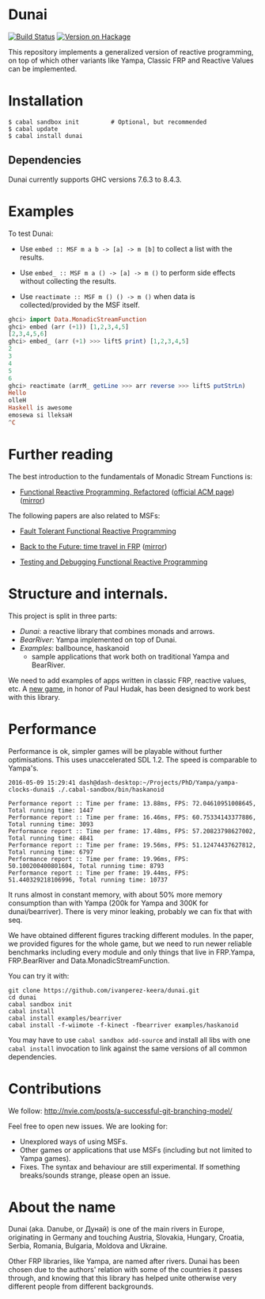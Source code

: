 # Dunai

[![Build Status](https://travis-ci.org/ivanperez-keera/dunai.svg?branch=develop)](https://travis-ci.org/ivanperez-keera/dunai)
[![Version on Hackage](https://img.shields.io/hackage/v/dunai.svg)](https://hackage.haskell.org/package/dunai)

This repository implements a generalized version of reactive programming, on
top of which other variants like Yampa, Classic FRP and Reactive Values can
be implemented.

# Installation

```
$ cabal sandbox init         # Optional, but recommended
$ cabal update
$ cabal install dunai
```

## Dependencies

Dunai currently supports GHC versions 7.6.3 to 8.4.3.

# Examples

To test Dunai:

- Use `embed :: MSF m a b -> [a] -> m [b]` to collect
  a list with the results.

- Use `embed_ :: MSF m a () -> [a] -> m ()` to perform side effects without
  collecting the results.

- Use `reactimate :: MSF m () () -> m ()` when data is collected/provided by the
  MSF itself.

```haskell
ghci> import Data.MonadicStreamFunction
ghci> embed (arr (+1)) [1,2,3,4,5]
[2,3,4,5,6]
ghci> embed_ (arr (+1) >>> liftS print) [1,2,3,4,5]
2
3
4
5
6
ghci> reactimate (arrM_ getLine >>> arr reverse >>> liftS putStrLn)
Hello
olleH
Haskell is awesome
emosewa si lleksaH
^C
```

# Further reading

The best introduction to the fundamentals of Monadic Stream Functions is:

- [Functional Reactive Programming, Refactored](https://dl.acm.org/authorize?N34896) ([official ACM page](http://dl.acm.org/citation.cfm?id=2976010)) ([mirror](http://www.cs.nott.ac.uk/~psxip1/))

The following papers are also related to MSFs:

- [Fault Tolerant Functional Reactive Programming](https://dl.acm.org/citation.cfm?id=3236791)

- [Back to the Future: time travel in FRP](http://dl.acm.org/citation.cfm?id=3122957) ([mirror](http://www.cs.nott.ac.uk/~psxip1/))

- [Testing and Debugging Functional Reactive Programming](http://dl.acm.org/citation.cfm?id=3110246)

# Structure and internals.

This project is split in three parts:

- _Dunai_: a reactive library that combines monads and arrows.
- _BearRiver_: Yampa implemented on top of Dunai.
- _Examples_: ballbounce, haskanoid
  - sample applications that work both on traditional Yampa and BearRiver.

We need to add examples of apps written in classic FRP, reactive values, etc. A
[new game](https://github.com/keera-studios/pang-a-lambda), in honor of Paul
Hudak, has been designed to work best with this library.

# Performance

Performance is ok, simpler games will be playable without further
optimisations. This uses unaccelerated SDL 1.2. The speed is comparable to
Yampa's.

```
2016-05-09 15:29:41 dash@dash-desktop:~/Projects/PhD/Yampa/yampa-clocks-dunai$ ./.cabal-sandbox/bin/haskanoid

Performance report :: Time per frame: 13.88ms, FPS: 72.04610951008645, Total running time: 1447
Performance report :: Time per frame: 16.46ms, FPS: 60.75334143377886, Total running time: 3093
Performance report :: Time per frame: 17.48ms, FPS: 57.20823798627002, Total running time: 4841
Performance report :: Time per frame: 19.56ms, FPS: 51.12474437627812, Total running time: 6797
Performance report :: Time per frame: 19.96ms, FPS: 50.100200400801604, Total running time: 8793
Performance report :: Time per frame: 19.44ms, FPS: 51.440329218106996, Total running time: 10737
```

It runs almost in constant memory, with about 50% more memory consumption than
with Yampa (200k for Yampa and 300K for dunai/bearriver). There is very minor
leaking, probably we can fix that with seq.

We have obtained different figures tracking different modules. In the paper, we
provided figures for the whole game, but we need to run newer reliable
benchmarks including every module and only things that live in FRP.Yampa,
FRP.BearRiver and Data.MonadicStreamFunction.

You can try it with:

```
git clone https://github.com/ivanperez-keera/dunai.git
cd dunai
cabal sandbox init
cabal install
cabal install examples/bearriver
cabal install -f-wiimote -f-kinect -fbearriver examples/haskanoid
```

You may have to use `cabal sandbox add-source` and install all libs with one
`cabal install` invocation to link against the same versions of all common
dependencies.

# Contributions

We follow: http://nvie.com/posts/a-successful-git-branching-model/

Feel free to open new issues. We are looking for:

- Unexplored ways of using MSFs.
- Other games or applications that use MSFs (including but not limited to Yampa games).
- Fixes. The syntax and behaviour are still experimental. If something
  breaks/sounds strange, please open an issue.

# About the name

Dunai (aka. Danube, or Дунай) is one of the main rivers in Europe, originating
in Germany and touching Austria, Slovakia, Hungary, Croatia, Serbia, Romania,
Bulgaria, Moldova and Ukraine.

Other FRP libraries, like Yampa, are named after rivers.  Dunai has been chosen
due to the authors' relation with some of the countries it passes through, and
knowing that this library has helped unite otherwise very different people from
different backgrounds.
